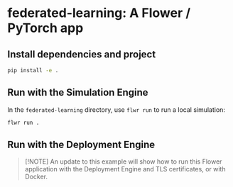 # federated-learning: A Flower / PyTorch app

## Install dependencies and project

```bash
pip install -e .
```

## Run with the Simulation Engine

In the `federated-learning` directory, use `flwr run` to run a local simulation:

```bash
flwr run .
```

## Run with the Deployment Engine

> \[!NOTE\]
> An update to this example will show how to run this Flower application with the Deployment Engine and TLS certificates, or with Docker.
